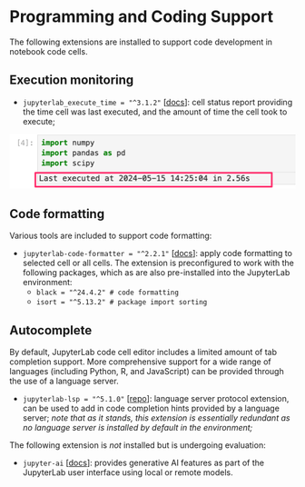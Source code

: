 # Programming and Coding Support

The following extensions are installed to support code development in notebook code cells.

## Execution monitoring

- `jupyterlab_execute_time = "^3.1.2"` [[docs](https://github.com/deshaw/jupyterlab-execute-time)]: cell status report providing the time cell was last executed, and the amount of time the cell took to execute;

![JupyterLab execution time : time of execution, and time taken to execute, displayed as cell output report](images/jupyterlab-execute-time.png)

## Code formatting

Various tools are included to support code formatting:

- `jupyterlab-code-formatter = "^2.2.1"` [[docs](https://jupyterlab-code-formatter.readthedocs.io/usage.html)]: apply code formatting to selected cell or all cells. The extension is preconfigured to work with the following packages, which as are also pre-installed into the JupyterLab environment:
  - `black = "^24.4.2" # code formatting`
  - `isort = "^5.13.2" # package import sorting`

## Autocomplete

By default, JupyterLab code cell editor includes a limited amount of tab completion support. More comprehensive support for a wide range of languages (including Python, R, and JavaScript) can be provided through the use of a language server.

- `jupyterlab-lsp = "^5.1.0"` [[repo](https://github.com/jupyter-lsp/jupyterlab-lsp)]: language server protocol extension, can be used to add in code completion hints provided by a language server; *note that as it stands, this extension is essentially redundant as no language server is installed by default in the environment;*

The following extension is *not* installed but is undergoing evaluation:

- `jupyter-ai` [[docs](https://github.com/jupyterlab/jupyter-ai)]: provides generative AI features as part of the JupyterLab user interface using local or remote models.
